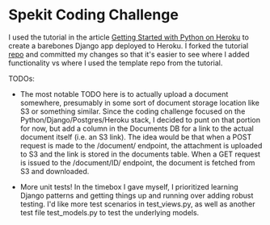 # Spekit Coding Challenge

I used the tutorial in the article [Getting Started with Python on Heroku](https://devcenter.heroku.com/articles/getting-started-with-python) to create a barebones Django app deployed to Heroku. I forked the tutorial [repo](https://github.com/heroku/python-getting-started) and committed my changes so that it's easier to see where I added functionality vs where I used the template repo from the tutorial.

TODOs:
- The most notable TODO here is to actually upload a document somewhere, presumably in some sort of document storage location like S3 or something similar. Since the coding challenge focused on the Python/Django/Postgres/Heroku stack, I decided to punt on that portion for now, but add a column in the Documents DB for a link to the actual document itself (i.e. an S3 link). The idea would be that when a POST request is made to the /document/ endpoint, the attachment is uploaded to S3 and the link is stored in the documents table. When a GET request is issued to the /document/ID/ endpoint, the document is fetched from S3 and downloaded.

- More unit tests! In the timebox I gave myself, I prioritized learning Django patterns and getting things up and running over adding robust testing. I'd like more test scenarios in test_views.py, as well as another test file test_models.py to test the underlying models.
